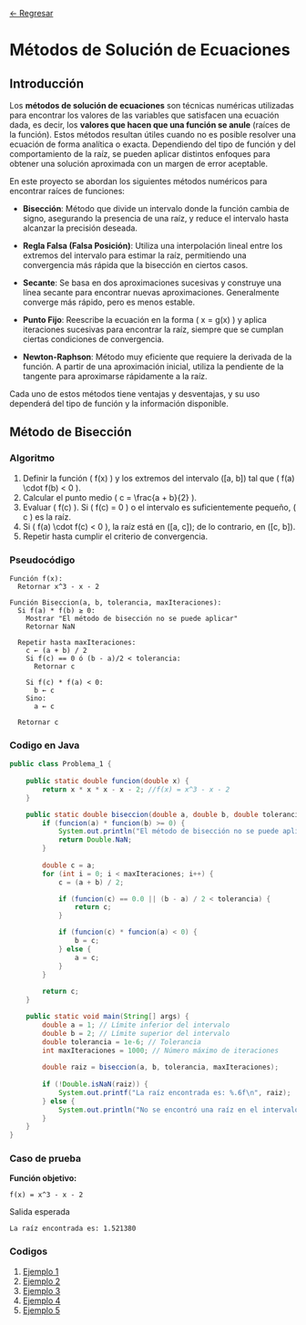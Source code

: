 [ <- Regresar](https://github.com/GonzaPortillo/MetodosNumericos-Repteticion/tree/main)

# Métodos de Solución de Ecuaciones

## Introducción

Los **métodos de solución de ecuaciones** son técnicas numéricas utilizadas para encontrar los valores de las variables que satisfacen una ecuación dada, es decir, los **valores que hacen que una función se anule** (raíces de la función). Estos métodos resultan útiles cuando no es posible resolver una ecuación de forma analítica o exacta. Dependiendo del tipo de función y del comportamiento de la raíz, se pueden aplicar distintos enfoques para obtener una solución aproximada con un margen de error aceptable.

En este proyecto se abordan los siguientes métodos numéricos para encontrar raíces de funciones:

- **Bisección**: Método que divide un intervalo donde la función cambia de signo, asegurando la presencia de una raíz, y reduce el intervalo hasta alcanzar la precisión deseada.

- **Regla Falsa (Falsa Posición)**: Utiliza una interpolación lineal entre los extremos del intervalo para estimar la raíz, permitiendo una convergencia más rápida que la bisección en ciertos casos.

- **Secante**: Se basa en dos aproximaciones sucesivas y construye una línea secante para encontrar nuevas aproximaciones. Generalmente converge más rápido, pero es menos estable.

- **Punto Fijo**: Reescribe la ecuación en la forma \( x = g(x) \) y aplica iteraciones sucesivas para encontrar la raíz, siempre que se cumplan ciertas condiciones de convergencia.

- **Newton-Raphson**: Método muy eficiente que requiere la derivada de la función. A partir de una aproximación inicial, utiliza la pendiente de la tangente para aproximarse rápidamente a la raíz.

Cada uno de estos métodos tiene ventajas y desventajas, y su uso dependerá del tipo de función y la información disponible.

## Método de Bisección

### Algoritmo

1. Definir la función \( f(x) \) y los extremos del intervalo \([a, b]\) tal que \( f(a) \cdot f(b) < 0 \).
2. Calcular el punto medio \( c = \frac{a + b}{2} \).
3. Evaluar \( f(c) \). Si \( f(c) = 0 \) o el intervalo es suficientemente pequeño, \( c \) es la raíz.
4. Si \( f(a) \cdot f(c) < 0 \), la raíz está en \([a, c]\); de lo contrario, en \([c, b]\).
5. Repetir hasta cumplir el criterio de convergencia.

### Pseudocódigo

```plaintext
Función f(x):
  Retornar x^3 - x - 2

Función Biseccion(a, b, tolerancia, maxIteraciones):
  Si f(a) * f(b) ≥ 0:
    Mostrar "El método de bisección no se puede aplicar"
    Retornar NaN

  Repetir hasta maxIteraciones:
    c ← (a + b) / 2
    Si f(c) == 0 ó (b - a)/2 < tolerancia:
      Retornar c

    Si f(c) * f(a) < 0:
      b ← c
    Sino:
      a ← c

  Retornar c
```

### Codigo en Java

```java
public class Problema_1 {
    
    public static double funcion(double x) {
        return x * x * x - x - 2; //f(x) = x^3 - x - 2
    }

    public static double biseccion(double a, double b, double tolerancia, int maxIteraciones) {
        if (funcion(a) * funcion(b) >= 0) {
            System.out.println("El método de bisección no se puede aplicar.");
            return Double.NaN;
        }
        
        double c = a;
        for (int i = 0; i < maxIteraciones; i++) {
            c = (a + b) / 2;

            if (funcion(c) == 0.0 || (b - a) / 2 < tolerancia) {
                return c;
            }

            if (funcion(c) * funcion(a) < 0) {
                b = c;
            } else {
                a = c;
            }
        }
        
        return c;
    }

    public static void main(String[] args) {
        double a = 1; // Límite inferior del intervalo
        double b = 2; // Límite superior del intervalo
        double tolerancia = 1e-6; // Tolerancia
        int maxIteraciones = 1000; // Número máximo de iteraciones
        
        double raiz = biseccion(a, b, tolerancia, maxIteraciones);
        
        if (!Double.isNaN(raiz)) {
            System.out.printf("La raíz encontrada es: %.6f\n", raiz);
        } else {
            System.out.println("No se encontró una raíz en el intervalo dado.");
        }
    }
}

```

### Caso de prueba

**Función objetivo:**

```plaintext
f(x) = x^3 - x - 2
```

Salida esperada

```plaintext
La raíz encontrada es: 1.521380
```

### Codigos

1. [Ejemplo 1](https://github.com/GonzaPortillo/MetodosNumericos-Repteticion/blob/main/Tema2/Biseccion/Ejemplo1.java)
2. [Ejemplo 2](https://github.com/GonzaPortillo/MetodosNumericos-Repteticion/blob/main/Tema2/Biseccion/Ejemplo2.java)
3. [Ejemplo 3](https://github.com/GonzaPortillo/MetodosNumericos-Repteticion/blob/main/Tema2/Biseccion/Ejemplo3.java)
4. [Ejemplo 4](https://github.com/GonzaPortillo/MetodosNumericos-Repteticion/blob/main/Tema2/Biseccion/Ejemplo4.java)
5. [Ejemplo 5](https://github.com/GonzaPortillo/MetodosNumericos-Repteticion/blob/main/Tema2/Biseccion/Ejemplo5.java)

